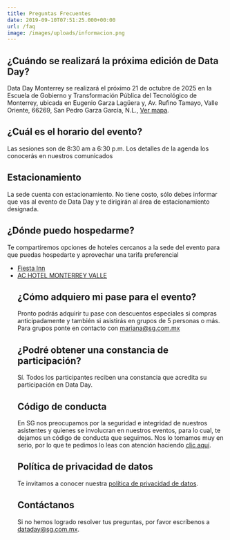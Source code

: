 ```yaml
---
title: Preguntas Frecuentes
date: 2019-09-10T07:51:25.000+00:00
url: /faq
image: /images/uploads/informacion.png
---
```

## ¿Cuándo se realizará la próxima edición de Data Day?

Data Day Monterrey se realizará el próximo 21 de octubre de 2025 en la Escuela de Gobierno y Transformación Pública del Tecnológico de Monterrey, ubicada en Eugenio Garza Lagüera y, Av. Rufino Tamayo, Valle Oriente, 66269, San Pedro Garza García, N.L., [Ver mapa](https://maps.app.goo.gl/3FK3etutcp8sSkt26).

## ¿Cuál es el horario del evento?

Las sesiones son de 8:30 am a 6:30 p.m. Los detalles de la agenda los conocerás en nuestros comunicados

## Estacionamiento

La sede cuenta con estacionamiento. No tiene costo, sólo debes informar que vas al evento de Data Day y te dirigirán al área de estacionamiento designada.

## ¿Dónde puedo hospedarme?

Te compartiremos opciones de hoteles cercanos a la sede del evento para que puedas hospedarte y aprovechar una tarifa preferencial

<ul>
<li> <a href="../files/hotel-fiesta-inn.pdf" target="_blank">Fiesta Inn</a></li> 
<li> <a href="https://urldefense.com/v3/__https:/www.marriott.com/event-reservations/reservation-link.mi?id=1751901287607&key=GRP&app=resvlink__;!!FOfmI8qiWcWBHqypJtzENF0!3iBtAEUNRL4z_8mxgkBIMEdTA5PeR92KVVcsrx76gY9PRxeLoQLmQ0BXNzqTu4uIuXdcq3quXHiG8WiTdjv7KEoMdgGv4YwdsDZt9Ds$" target="_blank">AC HOTEL MONTERREY VALLE</a></li>
</il>

## ¿Cómo adquiero mi pase para el evento?

Pronto podrás adquirir tu pase con descuentos especiales si compras anticipadamente y también si asistirás en grupos de  5 personas o más. Para grupos ponte en contacto con mariana@sg.com.mx

## ¿Podré obtener una constancia de participación?

Sí. Todos los participantes reciben una constancia que acredita su participación en Data Day.

## Código de conducta

En SG nos preocupamos por la seguridad e integridad de nuestros asistentes y quienes se involucran en nuestros eventos, para lo cual, te dejamos un código de conducta que seguimos. Nos lo tomamos muy en serio, por lo que te pedimos lo leas con atención haciendo [clic aquí](https://sg.com.mx/dataday/coc).

## Política de privacidad de datos

Te invitamos a conocer nuestra [política de privacidad de datos](https://sg.com.mx/dataday/politica-de-privacidad).

## Contáctanos
Si no hemos logrado resolver tus preguntas, por favor escríbenos a dataday@sg.com.mx.